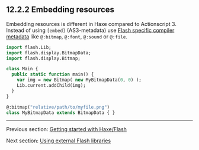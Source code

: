 ## 12.2.2 Embedding resources

Embedding resources is different in Haxe compared to Actionscript 3. Instead of using `[embed]` (AS3-metadata) use [Flash specific compiler metadata](target-flash-metadata.md) like `@:bitmap`, `@:font`, `@:sound` or `@:file`.

```haxe
import flash.Lib;
import flash.display.BitmapData;
import flash.display.Bitmap;

class Main {
  public static function main() {
    var img = new Bitmap( new MyBitmapData(0, 0) );
    Lib.current.addChild(img);
  }
}

@:bitmap("relative/path/to/myfile.png") 
class MyBitmapData extends BitmapData { }
```

---

Previous section: [Getting started with Haxe/Flash](target-flash-getting-started.md)

Next section: [Using external Flash libraries](target-flash-external-libraries.md)
